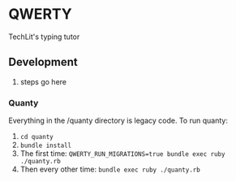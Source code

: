 # QWERTY
TechLit's typing tutor

## Development
1. steps go here

### Quanty
Everything in the /quanty directory is legacy code.
To run quanty:
1. `cd quanty`
2. `bundle install`
3. The first time: `QWERTY_RUN_MIGRATIONS=true bundle exec ruby ./quanty.rb`
5. Then every other time: `bundle exec ruby ./quanty.rb`